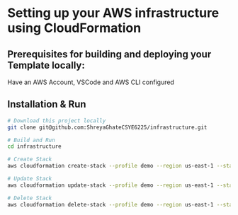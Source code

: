 # Setting up your AWS infrastructure using CloudFormation
## Prerequisites for building and deploying your Template locally:
Have an AWS Account, VSCode and AWS CLI configured

## Installation & Run
```bash
# Download this project locally
git clone git@github.com:ShreyaGhateCSYE6225/infrastructure.git
```

```bash
# Build and Run
cd infrastructure 

# Create Stack
aws cloudformation create-stack --profile demo --region us-east-1 --stack-name devdemo --parameters ParameterKey=ImageId,ParameterValue="AMI ID" ParameterKey=S3BucketName,ParameterValue="Bucket Name"  ParameterKey=MyDomainName,ParameterValue="Domain Name" --template-body file://csye6225-infra.yml --capabilities CAPABILITY_NAMED_IAM --profile demo

# Update Stack
aws cloudformation update-stack --profile demo --region us-east-1 --stack-name devdemo --parameters ParameterKey=ImageId,ParameterValue="AMI ID" ParameterKey=S3BucketName,ParameterValue="Bucket Name"  ParameterKey=MyDomainName,ParameterValue="Domain Name" --template-body file://csye6225-infra.yml --capabilities CAPABILITY_NAMED_IAM --profile demo

# Delete Stack
aws cloudformation delete-stack --profile demo --region us-east-1 --stack-name devdemo                                   
```

